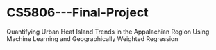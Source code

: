 # CS5806---Final-Project
Quantifying Urban Heat Island Trends in the Appalachian Region Using Machine Learning and Geographically Weighted Regression
